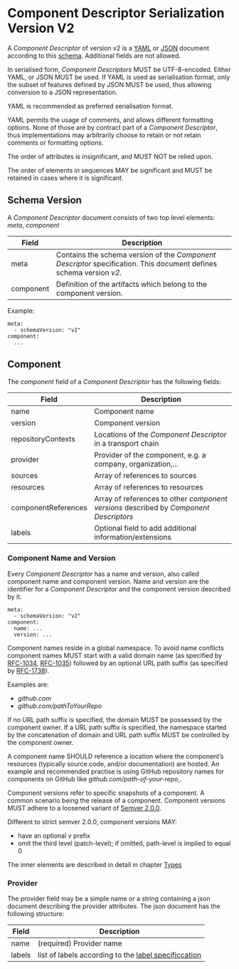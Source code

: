 # Component Descriptor Serialization Version V2

A *Component Descriptor* of version v2 is a [YAML](https://yaml.org/) or [JSON](https://www.json.org/json-en.html) document according to this [schema](json-schema.yaml). Additional fields are not allowed.

In serialised form, *Component Descriptors* MUST be UTF-8-encoded. Either YAML, or JSON MUST be used. If YAML is used as serialisation format, only the subset of features defined by JSON MUST be used, thus allowing conversion to a JSON representation.

YAML is recommended as preferred serialisation format.

YAML permits the usage of comments, and allows different formatting options. None of those are by contract part of a
*Component Descriptor*, thus implementations may arbitrarily choose to retain or not retain comments or formatting
options.

The order of attributes is insignificant, and MUST NOT be relied upon.

The order of elements in sequences MAY be significant and MUST be retained in cases where it is significant.

## Schema Version

A *Component Descriptor* document consists of two top level elements: *meta*, *component*

| Field     | Description |
|-----------| --- |
| meta      | Contains the schema version of the *Component Descriptor* specification. This document defines schema version *v2*. |
| component | Definition of the artifacts which belong to the component version. |

Example:

```
meta:
  - schemaVersion: "v2"
component:
  ...
```

## Component

The *component* field of a *Component Descriptor* has the following fields:

| Field               | Description |
|---------------------| --- |
| name                | Component name |
| version             | Component version |
| repositoryContexts  | Locations of the *Component Descriptor* in a transport chain |
| provider            | Provider of the component, e.g. a company, organization,... |
| sources             | Array of references to sources |
| resources           | Array of references to resources |
| componentReferences | Array of references to other *component versions* described by *Component Descriptors* |
| labels              | Optional field to add additional information/extensions |

### Component Name and Version

Every *Component Descriptor* has a name and version, also called component name and component version. Name and version
are the identifier for a *Component Descriptor* and the component version described by it.

```
meta:
  - schemaVersion: "v2"
component:
  name: ...
  version: ...
```

Component names reside in a global namespace. To avoid name conflicts component names MUST start with a valid domain
name (as specified by [RFC-1034](https://www.rfc-editor.org/info/rfc1034), [RFC-1035](https://www.rfc-editor.org/info/rfc1035))
followed by an optional URL path suffix (as specified by [RFC-1738](https://www.rfc-editor.org/info/rfc1738)).

Examples are:

- *github.com*
- *github.com/pathToYourRepo*

If no URL path suffix is specified, the domain MUST be possessed by the component owner. If a URL path suffix is
specified, the namespace started by the concatenation of domain and URL path suffix MUST be controlled by the
component owner.

A component name SHOULD reference a location where the component’s resources (typically source
code, and/or documentation) are hosted. An example and recommended practise is using GitHub repository names for
components on GitHub like *github.com/path-of-your-repo*‚.

Component versions refer to specific snapshots of a component. A common scenario being the release of a component.
Component versions MUST adhere to a loosened variant of [Semver 2.0.0](https://semver.org/).

Different to strict semver 2.0.0, component versions MAY:

- have an optional v prefix
- omit the third level (patch-level); if omitted, path-level is implied to equal 0

The inner elements are described in detail in chapter [Types](../../../elements/README.md)

### Provider

The provider field may be a simple name or a string containing a json document describing the provider attributes.
The json document has the following structure:

| Field | Description                                                         |
|-------|---------------------------------------------------------------------|
| name  | (required) Provider name                                            |
| labels| list of labels according to the  [label specificcation](../../../elements/README.md#labels) |


